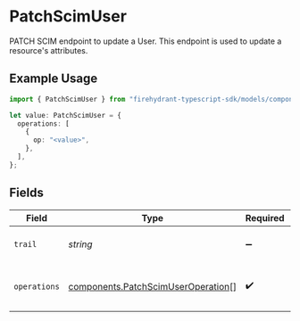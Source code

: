 # PatchScimUser

PATCH SCIM endpoint to update a User. This endpoint is used to update a resource's attributes.

## Example Usage

```typescript
import { PatchScimUser } from "firehydrant-typescript-sdk/models/components";

let value: PatchScimUser = {
  operations: [
    {
      op: "<value>",
    },
  ],
};
```

## Fields

| Field                                                                                    | Type                                                                                     | Required                                                                                 | Description                                                                              |
| ---------------------------------------------------------------------------------------- | ---------------------------------------------------------------------------------------- | ---------------------------------------------------------------------------------------- | ---------------------------------------------------------------------------------------- |
| `trail`                                                                                  | *string*                                                                                 | :heavy_minus_sign:                                                                       | An optional trail to log the request                                                     |
| `operations`                                                                             | [components.PatchScimUserOperation](../../models/components/patchscimuseroperation.md)[] | :heavy_check_mark:                                                                       | An array of operations to perform on the user                                            |